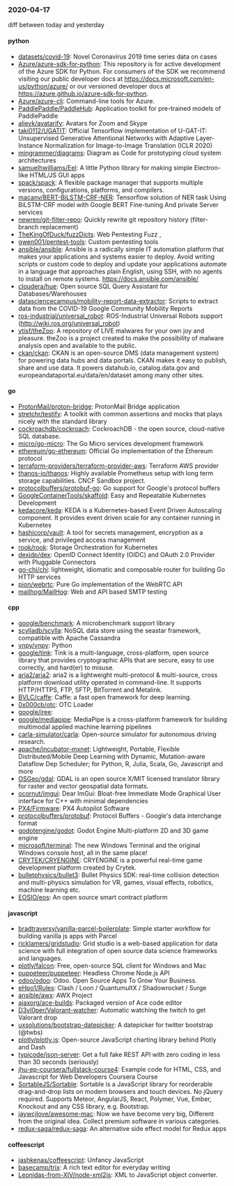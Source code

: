 ### 2020-04-17
diff between today and yesterday

#### python
* [datasets/covid-19](https://github.com/datasets/covid-19): Novel Coronavirus 2019 time series data on cases
* [Azure/azure-sdk-for-python](https://github.com/Azure/azure-sdk-for-python): This repository is for active development of the Azure SDK for Python. For consumers of the SDK we recommend visiting our public developer docs at https://docs.microsoft.com/en-us/python/azure/ or our versioned developer docs at https://azure.github.io/azure-sdk-for-python.
* [Azure/azure-cli](https://github.com/Azure/azure-cli): Command-line tools for Azure.
* [PaddlePaddle/PaddleHub](https://github.com/PaddlePaddle/PaddleHub): Application toolkit for pre-trained models of PaddlePaddle 
* [alievk/avatarify](https://github.com/alievk/avatarify): Avatars for Zoom and Skype
* [taki0112/UGATIT](https://github.com/taki0112/UGATIT): Official Tensorflow implementation of U-GAT-IT: Unsupervised Generative Attentional Networks with Adaptive Layer-Instance Normalization for Image-to-Image Translation (ICLR 2020)
* [mingrammer/diagrams](https://github.com/mingrammer/diagrams):  Diagram as Code for prototyping cloud system architectures
* [samuelhwilliams/Eel](https://github.com/samuelhwilliams/Eel): A little Python library for making simple Electron-like HTML/JS GUI apps
* [spack/spack](https://github.com/spack/spack): A flexible package manager that supports multiple versions, configurations, platforms, and compilers.
* [macanv/BERT-BiLSTM-CRF-NER](https://github.com/macanv/BERT-BiLSTM-CRF-NER): Tensorflow solution of NER task Using BiLSTM-CRF model with Google BERT Fine-tuning And private Server services
* [newren/git-filter-repo](https://github.com/newren/git-filter-repo): Quickly rewrite git repository history (filter-branch replacement)
* [TheKingOfDuck/fuzzDicts](https://github.com/TheKingOfDuck/fuzzDicts): Web Pentesting Fuzz ,
* [gwen001/pentest-tools](https://github.com/gwen001/pentest-tools): Custom pentesting tools
* [ansible/ansible](https://github.com/ansible/ansible): Ansible is a radically simple IT automation platform that makes your applications and systems easier to deploy. Avoid writing scripts or custom code to deploy and update your applications  automate in a language that approaches plain English, using SSH, with no agents to install on remote systems. https://docs.ansible.com/ansible/
* [cloudera/hue](https://github.com/cloudera/hue): Open source SQL Query Assistant for Databases/Warehouses
* [datasciencecampus/mobility-report-data-extractor](https://github.com/datasciencecampus/mobility-report-data-extractor): Scripts to extract data from the COVID-19 Google Community Mobility Reports
* [ros-industrial/universal_robot](https://github.com/ros-industrial/universal_robot): ROS-Industrial Universal Robots support (http://wiki.ros.org/universal_robot)
* [ytisf/theZoo](https://github.com/ytisf/theZoo): A repository of LIVE malwares for your own joy and pleasure. theZoo is a project created to make the possibility of malware analysis open and available to the public.
* [ckan/ckan](https://github.com/ckan/ckan): CKAN is an open-source DMS (data management system) for powering data hubs and data portals. CKAN makes it easy to publish, share and use data. It powers datahub.io, catalog.data.gov and europeandataportal.eu/data/en/dataset among many other sites.

#### go
* [ProtonMail/proton-bridge](https://github.com/ProtonMail/proton-bridge): ProtonMail Bridge application
* [stretchr/testify](https://github.com/stretchr/testify): A toolkit with common assertions and mocks that plays nicely with the standard library
* [cockroachdb/cockroach](https://github.com/cockroachdb/cockroach): CockroachDB - the open source, cloud-native SQL database.
* [micro/go-micro](https://github.com/micro/go-micro): The Go Micro services development framework
* [ethereum/go-ethereum](https://github.com/ethereum/go-ethereum): Official Go implementation of the Ethereum protocol
* [terraform-providers/terraform-provider-aws](https://github.com/terraform-providers/terraform-provider-aws): Terraform AWS provider
* [thanos-io/thanos](https://github.com/thanos-io/thanos): Highly available Prometheus setup with long term storage capabilities. CNCF Sandbox project.
* [protocolbuffers/protobuf-go](https://github.com/protocolbuffers/protobuf-go): Go support for Google's protocol buffers
* [GoogleContainerTools/skaffold](https://github.com/GoogleContainerTools/skaffold): Easy and Repeatable Kubernetes Development
* [kedacore/keda](https://github.com/kedacore/keda): KEDA is a Kubernetes-based Event Driven Autoscaling component. It provides event driven scale for any container running in Kubernetes
* [hashicorp/vault](https://github.com/hashicorp/vault): A tool for secrets management, encryption as a service, and privileged access management
* [rook/rook](https://github.com/rook/rook): Storage Orchestration for Kubernetes
* [dexidp/dex](https://github.com/dexidp/dex): OpenID Connect Identity (OIDC) and OAuth 2.0 Provider with Pluggable Connectors
* [go-chi/chi](https://github.com/go-chi/chi): lightweight, idiomatic and composable router for building Go HTTP services
* [pion/webrtc](https://github.com/pion/webrtc): Pure Go implementation of the WebRTC API
* [mailhog/MailHog](https://github.com/mailhog/MailHog): Web and API based SMTP testing

#### cpp
* [google/benchmark](https://github.com/google/benchmark): A microbenchmark support library
* [scylladb/scylla](https://github.com/scylladb/scylla): NoSQL data store using the seastar framework, compatible with Apache Cassandra
* [vnpy/vnpy](https://github.com/vnpy/vnpy): Python
* [google/tink](https://github.com/google/tink): Tink is a multi-language, cross-platform, open source library that provides cryptographic APIs that are secure, easy to use correctly, and hard(er) to misuse.
* [aria2/aria2](https://github.com/aria2/aria2): aria2 is a lightweight multi-protocol & multi-source, cross platform download utility operated in command-line. It supports HTTP/HTTPS, FTP, SFTP, BitTorrent and Metalink.
* [BVLC/caffe](https://github.com/BVLC/caffe): Caffe: a fast open framework for deep learning.
* [0x000cb/otc](https://github.com/0x000cb/otc):  OTC Loader
* [google/iree](https://github.com/google/iree): 
* [google/mediapipe](https://github.com/google/mediapipe): MediaPipe is a cross-platform framework for building multimodal applied machine learning pipelines
* [carla-simulator/carla](https://github.com/carla-simulator/carla): Open-source simulator for autonomous driving research.
* [apache/incubator-mxnet](https://github.com/apache/incubator-mxnet): Lightweight, Portable, Flexible Distributed/Mobile Deep Learning with Dynamic, Mutation-aware Dataflow Dep Scheduler; for Python, R, Julia, Scala, Go, Javascript and more
* [OSGeo/gdal](https://github.com/OSGeo/gdal): GDAL is an open source X/MIT licensed translator library for raster and vector geospatial data formats.
* [ocornut/imgui](https://github.com/ocornut/imgui): Dear ImGui: Bloat-free Immediate Mode Graphical User interface for C++ with minimal dependencies
* [PX4/Firmware](https://github.com/PX4/Firmware): PX4 Autopilot Software
* [protocolbuffers/protobuf](https://github.com/protocolbuffers/protobuf): Protocol Buffers - Google's data interchange format
* [godotengine/godot](https://github.com/godotengine/godot): Godot Engine  Multi-platform 2D and 3D game engine
* [microsoft/terminal](https://github.com/microsoft/terminal): The new Windows Terminal and the original Windows console host, all in the same place!
* [CRYTEK/CRYENGINE](https://github.com/CRYTEK/CRYENGINE): CRYENGINE is a powerful real-time game development platform created by Crytek.
* [bulletphysics/bullet3](https://github.com/bulletphysics/bullet3): Bullet Physics SDK: real-time collision detection and multi-physics simulation for VR, games, visual effects, robotics, machine learning etc.
* [EOSIO/eos](https://github.com/EOSIO/eos): An open source smart contract platform

#### javascript
* [bradtraversy/vanilla-parcel-boilerplate](https://github.com/bradtraversy/vanilla-parcel-boilerplate): Simple starter workflow for building vanilla js apps with Parcel
* [ricklamers/gridstudio](https://github.com/ricklamers/gridstudio): Grid studio is a web-based application for data science with full integration of open source data science frameworks and languages.
* [plotly/falcon](https://github.com/plotly/falcon): Free, open-source SQL client for Windows and Mac 
* [puppeteer/puppeteer](https://github.com/puppeteer/puppeteer): Headless Chrome Node.js API
* [odoo/odoo](https://github.com/odoo/odoo): Odoo. Open Source Apps To Grow Your Business.
* [eHpo1/Rules](https://github.com/eHpo1/Rules): Clash / Loon / QuantumultX / Shadowrocket / Surge
* [ansible/awx](https://github.com/ansible/awx): AWX Project
* [ajaxorg/ace-builds](https://github.com/ajaxorg/ace-builds): Packaged version of Ace code editor
* [D3vl0per/Valorant-watcher](https://github.com/D3vl0per/Valorant-watcher): Automatic watching the twitch to get Valorant drop
* [uxsolutions/bootstrap-datepicker](https://github.com/uxsolutions/bootstrap-datepicker): A datepicker for twitter bootstrap (@twbs)
* [plotly/plotly.js](https://github.com/plotly/plotly.js): Open-source JavaScript charting library behind Plotly and Dash
* [typicode/json-server](https://github.com/typicode/json-server): Get a full fake REST API with zero coding in less than 30 seconds (seriously)
* [jhu-ep-coursera/fullstack-course4](https://github.com/jhu-ep-coursera/fullstack-course4): Example code for HTML, CSS, and Javascript for Web Developers Coursera Course
* [SortableJS/Sortable](https://github.com/SortableJS/Sortable): Sortable  is a JavaScript library for reorderable drag-and-drop lists on modern browsers and touch devices. No jQuery required. Supports Meteor, AngularJS, React, Polymer, Vue, Ember, Knockout and any CSS library, e.g. Bootstrap.
* [jaywcjlove/awesome-mac](https://github.com/jaywcjlove/awesome-mac):  Now we have become very big, Different from the original idea. Collect premium software in various categories.
* [redux-saga/redux-saga](https://github.com/redux-saga/redux-saga): An alternative side effect model for Redux apps

#### coffeescript
* [jashkenas/coffeescript](https://github.com/jashkenas/coffeescript): Unfancy JavaScript
* [basecamp/trix](https://github.com/basecamp/trix): A rich text editor for everyday writing
* [Leonidas-from-XIV/node-xml2js](https://github.com/Leonidas-from-XIV/node-xml2js): XML to JavaScript object converter.

